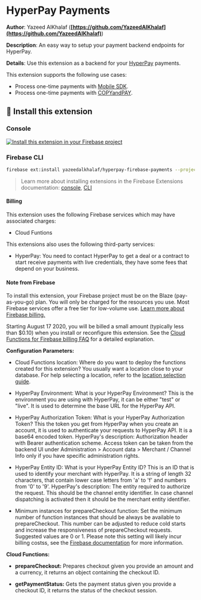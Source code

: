 # HyperPay Payments

**Author**: Yazeed AlKhalaf (**[https://github.com/YazeedAlKhalaf](https://github.com/YazeedAlKhalaf)**)

**Description**: An easy way to setup your payment backend endpoints for HyperPay.

**Details**: Use this extension as a backend for your [HyperPay](https://www.hyperpay.com/) payments.

This extension supports the following use cases:

- Process one-time payments with [Mobile SDK](https://wordpresshyperpay.docs.oppwa.com/tutorials/mobile-sdk).
- Process one-time payments with [COPYandPAY](https://wordpresshyperpay.docs.oppwa.com/tutorials/integration-guide).

## 🧩 Install this extension

### Console

[![Install this extension in your Firebase project](https://www.gstatic.com/mobilesdk/210513_mobilesdk/install-extension.png "Install this extension in your Firebase project")][install-link]

[install-link]: https://console.firebase.google.com/project/_/extensions/install?ref=yazeedalkhalaf/hyperpay-firebase-payments

### Firebase CLI

```bash
firebase ext:install yazeedalkhalaf/hyperpay-firebase-payments --project=[your-project-id]
```

> Learn more about installing extensions in the Firebase Extensions documentation:
> [console](https://firebase.google.com/docs/extensions/install-extensions?platform=console),
> [CLI](https://firebase.google.com/docs/extensions/install-extensions?platform=cli)

#### Billing

This extension uses the following Firebase services which may have associated charges:

- Cloud Funtions

This extensions also uses the following third-party services:

- HyperPay: You need to contact HyperPay to get a deal or a contract to start receive payments with live credentials, they have some fees that depend on your business.

#### Note from Firebase

To install this extension, your Firebase project must be on the Blaze (pay-as-you-go) plan. You will only be charged for the resources you use. Most Firebase services offer a free tier for low-volume use. [Learn more about Firebase billing.](https://firebase.google.com/pricing)

Starting August 17 2020, you will be billed a small amount (typically less than $0.10) when you install or reconfigure this extension. See the [Cloud Functions for Firebase billing FAQ](https://firebase.google.com/support/faq#expandable-15) for a detailed explanation.

**Configuration Parameters:**

- Cloud Functions location: Where do you want to deploy the functions created for this extension? You usually want a location close to your database. For help selecting a location, refer to the [location selection guide](https://firebase.google.com/docs/functions/locations).

- HyperPay Environment: What is your HyperPay Environment? This is the environment you are using with HyperPay, it can be either "test" or "live". It is used to determine the base URL for the HyperPay API.

- HyperPay Authorization Token: What is your HyperPay Authorization Token? This the token you get from HyperPay when you create an account, it is used to authenticate your requests to HyperPay API. It is a base64 encoded token.
  HyperPay's description: Authorization header with Bearer authentication scheme. Access token can be taken from the backend UI under Administration > Account data > Merchant / Channel Info only if you have specific administration rights.

- HyperPay Entity ID: What is your HyperPay Entity ID? This is an ID that is used to identify your merchant with HyperPay. It is a string of length 32 characters, that contain lower case letters from 'a' to 'f' and numbers from '0' to '9'.
  HyperPay's description: The entity required to authorize the request. This should be the channel entity identifier. In case channel dispatching is activated then it should be the merchant entity identifier.

- Minimum instances for prepareCheckout function: Set the minimum number of function instances that should be always be available to prepareCheckout. This number can be adjusted to reduce cold starts and increase the responsiveness of prepareCheckout requests. Suggested values are 0 or 1. Please note this setting will likely incur billing costss, see the [Firebase documentation](https://firebase.google.com/docs/functions/manage-functions#reduce_the_number_of_cold_starts) for more information.

**Cloud Functions:**

- **prepareCheckout:** Prepares checkout given you provide an amount and a currency, it returns an object containing the checkout ID.

- **getPaymentStatus:** Gets the payment status given you provide a checkout ID, it returns the status of the checkout session.
